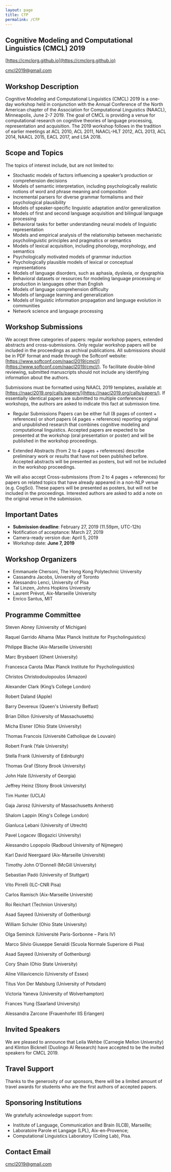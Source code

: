 ```yaml
---
layout: page
title: CfP
permalink: /CfP
---
```


## Cognitive Modeling and Computational Linguistics (CMCL) 2019


[https://cmclorg.github.io](https://cmclorg.github.io)

[cmcl2019@gmail.com](mailto://cmclworkshop2018@gmail.com)


## Workshop Description

Cognitive Modeling and Computational Linguistics (CMCL) 2019 is a one-day workshop held in conjunction with the Annual Conference of the North American chapter of the Association for Computational Linguistics (NAACL), Minneapolis, June 2-7 2019. 
The goal of CMCL is providing a venue for computational research on cognitive theories of language processing, representation and acquisition. 
The 2019 workshop follows in the tradition of earlier meetings at ACL 2010, ACL 2011, NAACL-HLT 2012, ACL 2013, ACL 2014, NAACL 2015, EACL 2017, and LSA 2018.


## Scope and Topics

The topics of interest include, but are not limited to:
- Stochastic models of factors influencing a speaker’s production or comprehension decisions
- Models of semantic interpretation, including psychologically realistic notions of word and phrase meaning and composition
- Incremental parsers for diverse grammar formalisms and their psychological plausibility
- Models of speaker-specific linguistic adaptation and/or generalization
- Models of first and second language acquisition and bilingual language processing
- Behavioral tasks for better understanding neural models of linguistic representation
- Models and empirical analysis of the relationship between mechanistic psycholinguistic principles and pragmatics or semantics
- Models of lexical acquisition, including phonology, morphology, and semantics
- Psychologically motivated models of grammar induction
- Psychologically plausible models of lexical or conceptual representations
- Models of language disorders, such as aphasia, dyslexia, or dysgraphia
- Behavioral datasets or resources for modeling language processing or production in languages other than English
- Models of language comprehension difficulty
- Models of language learning and generalization
- Models of linguistic information propagation and language evolution in communities
- Network science and language processing


## Workshop Submissions

We accept three categories of papers: regular workshop papers, extended abstracts and cross-submissions. Only regular workshop papers will be included in the proceedings as archival publications. All submissions should be in PDF format and made through the Softconf website: [https://www.softconf.com/naacl2019/cmcl/](https://www.softconf.com/naacl2019/cmcl/).
To facilitate double-blind reviewing, submitted manuscripts should not include any identifying information about the authors.

Submissions must be formatted using NAACL 2019 templates, available at: [https://naacl2019.org/calls/papers/](https://naacl2019.org/calls/papers/).
If essentially identical papers are submitted to multiple conferences / workshops, the authors are asked to indicate this fact at submission time.

- Regular Submissions Papers can be either full (8 pages of content + references) or short papers (4 pages + references) reporting original and unpublished research that combines cognitive modeling and computational linguistics. Accepted papers are expected to be presented at the workshop (oral presentation or poster) and will be published in the workshop proceedings.

- Extended Abstracts (from 2 to 4 pages + references) describe preliminary work or results that have not been published before. Accepted abstracts will be presented as posters, but will not be included in the workshop proceedings.

We will also accept Cross-submissions (from 2 to 4 pages + references) for papers on related topics that have already appeared in a non-NLP venue (e.g. CogSci). These papers will be presented as posters, but will not be included in the proceedings. Interested authors are asked to add a note on the original venue in the submission.


## Important Dates

- **Submission deadline**: February 27, 2019 (11.59pm, UTC-12h)
- Notification of acceptance: March 27, 2019
- Camera-ready version due: April 5, 2019
- Workshop date: **June 7, 2019**


## Workshop Organizers

* Emmanuele Chersoni, The Hong Kong Polytechnic University
* Cassandra Jacobs, University of Toronto
* Alessandro Lenci, University of Pisa
* Tal Linzen, Johns Hopkins University
* Laurent Prévot, Aix-Marseille University
* Enrico Santus, MIT


## Programme Committee

Steven Abney (University of Michigan)

Raquel Garrido Alhama (Max Planck Institute for Psycholinguistics)

Philippe Blache (Aix-Marseille Université)

Marc Brysbaert (Ghent University)

Francesca Carota (Max Planck Institute for Psycholinguistics)

Christos Christodoulopoulos (Amazon)

Alexander Clark (King’s College London)

Robert Daland (Apple)

Barry Devereux (Queen's University Belfast)

Brian Dillon (University of Massachusetts)

Micha Elsner (Ohio State University)

Thomas Francois (Université Catholique de Louvain)

Robert Frank (Yale University)

Stella Frank (University of Edinburgh)

Thomas Graf (Stony Brook University)

John Hale (University of Georgia)

Jeffrey Heinz (Stony Brook University)

Tim Hunter (UCLA)

Gaja Jarosz (University of Massachusetts Amherst)

Shalom Lappin (King's College London)

Gianluca Lebani (University of Utrecht)

Pavel Logacev (Bogazici University)

Alessandro Lopopolo (Radboud University of Nijmegen)

Karl David Neergaard (Aix-Marseille Université)

Timothy John O'Donnell (McGill University)

Sebastian Padó (University of Stuttgart)

Vito Pirrelli (ILC-CNR Pisa)

Carlos Ramisch (Aix-Marseille Université)

Roi Reichart (Technion University)

Asad Sayeed (University of Gothenburg)

William Schuler (Ohio State University)

Olga Seminck (Université Paris-Sorbonne – Paris IV)

Marco Silvio Giuseppe Senaldi (Scuola Normale Superiore di Pisa)

Asad Sayeed (University of Gothenburg)

Cory Shain (Ohio State University)

Aline Villavicencio (University of Essex)

Titus Von Der Malsburg (University of Potsdam)

Victoria Yaneva (University of Wolverhampton)

Frances Yung (Saarland University)

Alessandra Zarcone (Frauenhofer IIS Erlangen)


## Invited Speakers

We are pleased to announce that Leila Wehbe (Carnegie Mellon University) and Klinton Bicknell (Duolingo AI Research) have accepted to be the invited speakers for CMCL 2019.


## Travel Support 

Thanks to the generosity of our sponsors, there will be a limited amount of travel awards for students who are the first authors of accepted papers.


## Sponsoring Institutions

We gratefully acknowledge support from:
- Institute of Language, Communication and Brain (ILCB), Marseille;
- Laboratoire Parole et Langage (LPL), Aix-en-Provence;
- Computational Linguistics Laboratory (Coling Lab), Pisa.


## Contact Email

cmcl2019@gmail.com

